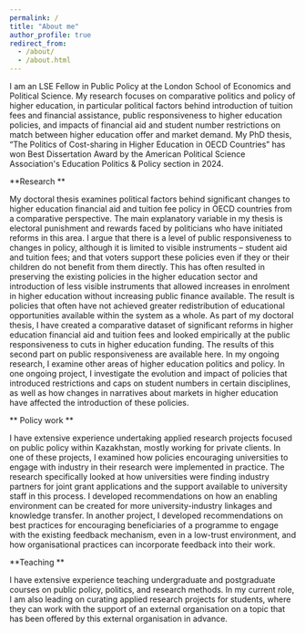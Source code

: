 ```yaml
---
permalink: /
title: "About me"
author_profile: true
redirect_from: 
  - /about/
  - /about.html
---
```


I am an LSE Fellow in Public Policy at the London School of Economics and Political Science. My research focuses on comparative politics and policy of higher education, in particular political factors behind introduction of tuition fees and financial assistance, public responsiveness to higher education policies, and impacts of financial aid and student number restrictions on match between higher education offer and market demand. My PhD thesis, “The Politics of Cost-sharing in Higher Education in OECD Countries” has won Best Dissertation Award by the American Political Science Association's Education Politics & Policy section in 2024. 

**Research **

My doctoral thesis examines political factors behind significant changes to higher education financial aid and tuition fee policy in OECD countries from a comparative perspective. The main explanatory variable in my thesis is electoral punishment and rewards faced by politicians who have initiated reforms in this area. I argue that there is a level of public responsiveness to changes in policy, although it is limited to visible instruments – student aid and tuition fees; and that voters support these policies even if they or their children do not benefit from them directly. This has often resulted in preserving the existing policies in the higher education sector and introduction of less visible instruments that allowed increases in enrolment in higher education without increasing public finance available. The result is policies that often have not achieved greater redistribution of educational opportunities available within the system as a whole. 
As part of my doctoral thesis, I have created a comparative dataset of significant reforms in higher education financial aid and tuition fees and looked empirically at the public responsiveness to cuts in higher education funding. The results of this second part on public responsiveness are available here. 
In my ongoing research, I examine other areas of higher education politics and policy. In one ongoing project, I investigate the evolution and impact of policies that introduced restrictions and caps on student numbers in certain disciplines, as well as how changes in narratives about markets in higher education have affected the introduction of these policies. 


**
Policy work **

I have extensive experience undertaking applied research projects focused on public policy within Kazakhstan, mostly working for private clients. In one of these projects, I examined how policies encouraging universities to engage with industry in their research were implemented in practice. The research specifically looked at how universities were finding industry partners for joint grant applications and the support available to university staff in this process. I developed recommendations on how an enabling environment can be created for more university-industry linkages and knowledge transfer. In another project, I developed recommendations on best practices for encouraging beneficiaries of a programme to engage with the existing feedback mechanism, even in a low-trust environment, and how organisational practices can incorporate feedback into their work. 

**Teaching **

I have extensive experience teaching undergraduate and postgraduate courses on public policy, politics, and research methods. In my current role, I am also leading on curating applied research projects for students, where they can work with the support of an external organisation on a topic that has been offered by this external organisation in advance.

